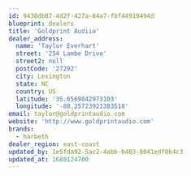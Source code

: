 ```yaml
---
id: 9438db87-4d2f-427a-84a7-fbf44919494d
blueprint: dealers
title: 'Goldprint Audiio'
dealer_address:
  name: 'Taylor Everhart'
  street: '254 Lambe Drive'
  street2: null
  postCode: '27292'
  city: Lexington
  state: NC
  country: US
  latitude: '35.6569842973103'
  longitude: '-80.25723921383518'
email: taylor@goldprintaudio.com
website: 'http://www.goldprintaudio.com'
brands:
  - harbeth
dealer_region: east-coast
updated_by: 1e5fda92-5ac2-4abb-b403-8041edf0b4c3
updated_at: 1680124700
---
```

